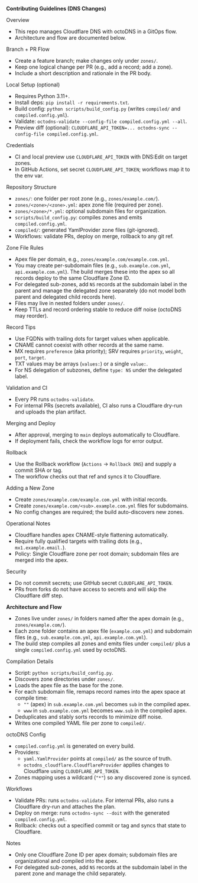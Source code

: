 **Contributing Guidelines (DNS Changes)**

Overview
- This repo manages Cloudflare DNS with octoDNS in a GitOps flow.
- Architecture and flow are documented below.

Branch + PR Flow
- Create a feature branch; make changes only under `zones/`.
- Keep one logical change per PR (e.g., add a record; add a zone).
- Include a short description and rationale in the PR body.

Local Setup (optional)
- Requires Python 3.11+.
- Install deps: `pip install -r requirements.txt`.
- Build config: `python scripts/build_config.py` (writes `compiled/` and `compiled.config.yml`).
- Validate: `octodns-validate --config-file compiled.config.yml --all`.
- Preview diff (optional): `CLOUDFLARE_API_TOKEN=... octodns-sync --config-file compiled.config.yml`.

Credentials
- CI and local preview use `CLOUDFLARE_API_TOKEN` with DNS:Edit on target zones.
- In GitHub Actions, set secret `CLOUDFLARE_API_TOKEN`; workflows map it to the env var.

Repository Structure
- `zones/`: one folder per root zone (e.g., `zones/example.com/`).
- `zones/<zone>/<zone>.yml`: apex zone file (required per zone).
- `zones/<zone>/*.yml`: optional subdomain files for organization.
- `scripts/build_config.py`: compiles zones and emits `compiled.config.yml`.
- `compiled/`: generated YamlProvider zone files (git-ignored).
- Workflows: validate PRs, deploy on merge, rollback to any git ref.

Zone File Rules
- Apex file per domain, e.g., `zones/example.com/example.com.yml`.
- You may create per-subdomain files (e.g., `sub.example.com.yml`, `api.example.com.yml`). The build merges these into the apex so all records deploy to the same Cloudflare Zone ID.
- For delegated sub-zones, add `NS` records at the subdomain label in the parent and manage the delegated zone separately (do not model both parent and delegated child records here).
- Files may live in nested folders under `zones/`.
- Keep TTLs and record ordering stable to reduce diff noise (octoDNS may reorder).

Record Tips
- Use FQDNs with trailing dots for target values when applicable.
- CNAME cannot coexist with other records at the same name.
- MX requires `preference` (aka priority); SRV requires `priority`, `weight`, `port`, `target`.
- TXT values may be arrays (`values:`) or a single `value:`.
- For NS delegation of subzones, define `type: NS` under the delegated label.

Validation and CI
- Every PR runs `octodns-validate`.
- For internal PRs (secrets available), CI also runs a Cloudflare dry-run and uploads the plan artifact.

Merging and Deploy
- After approval, merging to `main` deploys automatically to Cloudflare.
- If deployment fails, check the workflow logs for error output.

Rollback
- Use the Rollback workflow (`Actions` → `Rollback DNS`) and supply a commit SHA or tag.
- The workflow checks out that ref and syncs it to Cloudflare.

Adding a New Zone
- Create `zones/example.com/example.com.yml` with initial records.
- Create `zones/example.com/<sub>.example.com.yml` files for subdomains.
- No config changes are required; the build auto-discovers new zones.

Operational Notes
- Cloudflare handles apex CNAME-style flattening automatically.
- Require fully qualified targets with trailing dots (e.g., `mx1.example.email.`).
- Policy: Single Cloudflare zone per root domain; subdomain files are merged into the apex.

Security
- Do not commit secrets; use GitHub secret `CLOUDFLARE_API_TOKEN`.
- PRs from forks do not have access to secrets and will skip the Cloudflare diff step.

**Architecture and Flow**

- Zones live under `zones/` in folders named after the apex domain (e.g., `zones/example.com/`).
- Each zone folder contains an apex file (`example.com.yml`) and subdomain files (e.g., `sub.example.com.yml`, `api.example.com.yml`).
- The build step compiles all zones and emits files under `compiled/` plus a single `compiled.config.yml` used by octoDNS.

Compilation Details
- Script: `python scripts/build_config.py`.
- Discovers zone directories under `zones/`.
- Loads the apex file as the base for the zone.
- For each subdomain file, remaps record names into the apex space at compile time:
  - `""` (apex) in `sub.example.com.yml` becomes `sub` in the compiled apex.
  - `www` in `sub.example.com.yml` becomes `www.sub` in the compiled apex.
- Deduplicates and stably sorts records to minimize diff noise.
- Writes one compiled YAML file per zone to `compiled/`.

octoDNS Config
- `compiled.config.yml` is generated on every build.
- Providers:
  - `yaml.YamlProvider` points at `compiled/` as the source of truth.
  - `octodns_cloudflare.CloudflareProvider` applies changes to Cloudflare using `CLOUDFLARE_API_TOKEN`.
- Zones mapping uses a wildcard (`"*"`) so any discovered zone is synced.

Workflows
- Validate PRs: runs `octodns-validate`. For internal PRs, also runs a Cloudflare dry-run and attaches the plan.
- Deploy on merge: runs `octodns-sync --doit` with the generated `compiled.config.yml`.
- Rollback: checks out a specified commit or tag and syncs that state to Cloudflare.

Notes
- Only one Cloudflare Zone ID per apex domain; subdomain files are organizational and compiled into the apex.
- For delegated sub-zones, add `NS` records at the subdomain label in the parent zone and manage the child separately.
